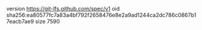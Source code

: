 version https://git-lfs.github.com/spec/v1
oid sha256:ea80577fc7a83a4bf792f2658476e8e2a9ad1244ca2dc786c0867b17eacb7ae9
size 7590
